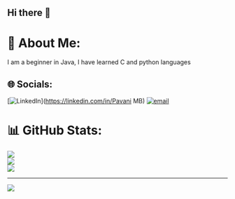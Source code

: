 ## Hi there 👋

# 💫 About Me:
I am a beginner in Java, I have learned C and python languages 


## 🌐 Socials:
[![LinkedIn](https://img.shields.io/badge/LinkedIn-%230077B5.svg?logo=linkedin&logoColor=white)](https://linkedin.com/in/Pavani MB) [![email](https://img.shields.io/badge/Email-D14836?logo=gmail&logoColor=white)](mailto:pavanisatishmb@gmail.com) 
# 📊 GitHub Stats:
![](https://github-readme-stats.vercel.app/api?username=Pavani06mb&theme=dark&hide_border=true&include_all_commits=false&count_private=false)<br/>
![](https://nirzak-streak-stats.vercel.app/?user=Pavani06mb&theme=dark&hide_border=true)<br/>
![](https://github-readme-stats.vercel.app/api/top-langs/?username=Pavani06mb&theme=dark&hide_border=true&include_all_commits=false&count_private=false&layout=compact)

---
[![](https://visitcount.itsvg.in/api?id=Pavani06mb&icon=0&color=0)](https://visitcount.itsvg.in)

<!-- Proudly created with GPRM ( https://gprm.itsvg.in ) -->
